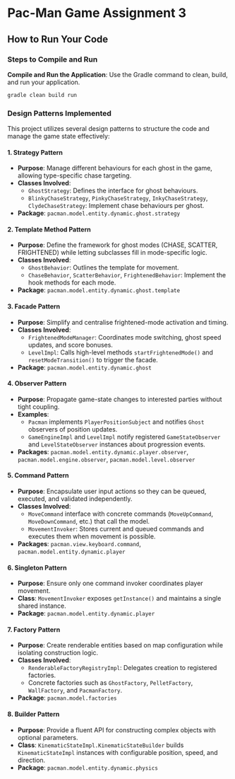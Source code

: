 
# Pac-Man Game Assignment 3

## How to Run Your Code



### Steps to Compile and Run
 **Compile and Run the Application**: Use the Gradle command to clean, build, and run your application.

   ```bash
   gradle clean build run
   ```

### Design Patterns Implemented

This project utilizes several design patterns to structure the code and manage the game state effectively:

#### 1. Strategy Pattern
- **Purpose**: Manage different behaviours for each ghost in the game, allowing type-specific chase targeting.
- **Classes Involved**:
  - `GhostStrategy`: Defines the interface for ghost behaviours.
  - `BlinkyChaseStrategy`, `PinkyChaseStrategy`, `InkyChaseStrategy`, `ClydeChaseStrategy`: Implement chase behaviours per ghost.
- **Package**: `pacman.model.entity.dynamic.ghost.strategy`

#### 2. Template Method Pattern
- **Purpose**: Define the framework for ghost modes (CHASE, SCATTER, FRIGHTENED) while letting subclasses fill in mode-specific logic.
- **Classes Involved**:
  - `GhostBehavior`: Outlines the template for movement.
  - `ChaseBehavior`, `ScatterBehavior`, `FrightenedBehavior`: Implement the hook methods for each mode.
- **Package**: `pacman.model.entity.dynamic.ghost.template`

#### 3. Facade Pattern
- **Purpose**: Simplify and centralise frightened-mode activation and timing.
- **Classes Involved**:
  - `FrightenedModeManager`: Coordinates mode switching, ghost speed updates, and score bonuses.
  - `LevelImpl`: Calls high-level methods `startFrightenedMode()` and `resetModeTransition()` to trigger the facade.
- **Package**: `pacman.model.entity.dynamic.ghost`

#### 4. Observer Pattern
- **Purpose**: Propagate game-state changes to interested parties without tight coupling.
- **Examples**:
  - `Pacman` implements `PlayerPositionSubject` and notifies `Ghost` observers of position updates.
  - `GameEngineImpl` and `LevelImpl` notify registered `GameStateObserver` and `LevelStateObserver` instances about progression events.
- **Packages**: `pacman.model.entity.dynamic.player.observer`, `pacman.model.engine.observer`, `pacman.model.level.observer`

#### 5. Command Pattern
- **Purpose**: Encapsulate user input actions so they can be queued, executed, and validated independently.
- **Classes Involved**:
  - `MoveCommand` interface with concrete commands (`MoveUpCommand`, `MoveDownCommand`, etc.) that call the model.
  - `MovementInvoker`: Stores current and queued commands and executes them when movement is possible.
- **Packages**: `pacman.view.keyboard.command`, `pacman.model.entity.dynamic.player`

#### 6. Singleton Pattern
- **Purpose**: Ensure only one command invoker coordinates player movement.
- **Class**: `MovementInvoker` exposes `getInstance()` and maintains a single shared instance.
- **Package**: `pacman.model.entity.dynamic.player`

#### 7. Factory Pattern
- **Purpose**: Create renderable entities based on map configuration while isolating construction logic.
- **Classes Involved**:
  - `RenderableFactoryRegistryImpl`: Delegates creation to registered factories.
  - Concrete factories such as `GhostFactory`, `PelletFactory`, `WallFactory`, and `PacmanFactory`.
- **Package**: `pacman.model.factories`

#### 8. Builder Pattern
- **Purpose**: Provide a fluent API for constructing complex objects with optional parameters.
- **Class**: `KinematicStateImpl.KinematicStateBuilder` builds `KinematicStateImpl` instances with configurable position, speed, and direction.
- **Package**: `pacman.model.entity.dynamic.physics`
